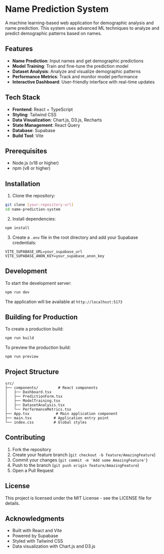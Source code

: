 # Name Prediction System

A machine learning-based web application for demographic analysis and name prediction. This system uses advanced ML techniques to analyze and predict demographic patterns based on names.

## Features

- **Name Prediction**: Input names and get demographic predictions
- **Model Training**: Train and fine-tune the prediction model
- **Dataset Analysis**: Analyze and visualize demographic patterns
- **Performance Metrics**: Track and monitor model performance
- **Interactive Dashboard**: User-friendly interface with real-time updates

## Tech Stack

- **Frontend**: React + TypeScript
- **Styling**: Tailwind CSS
- **Data Visualization**: Chart.js, D3.js, Recharts
- **State Management**: React Query
- **Database**: Supabase
- **Build Tool**: Vite

## Prerequisites

- Node.js (v18 or higher)
- npm (v8 or higher)

## Installation

1. Clone the repository:
```bash
git clone [your-repository-url]
cd name-prediction-system
```

2. Install dependencies:
```bash
npm install
```

3. Create a `.env` file in the root directory and add your Supabase credentials:
```env
VITE_SUPABASE_URL=your_supabase_url
VITE_SUPABASE_ANON_KEY=your_supabase_anon_key
```

## Development

To start the development server:

```bash
npm run dev
```

The application will be available at `http://localhost:5173`

## Building for Production

To create a production build:

```bash
npm run build
```

To preview the production build:

```bash
npm run preview
```

## Project Structure

```
src/
├── components/         # React components
│   ├── Dashboard.tsx
│   ├── PredictionForm.tsx
│   ├── ModelTraining.tsx
│   ├── DatasetAnalysis.tsx
│   └── PerformanceMetrics.tsx
├── App.tsx            # Main application component
├── main.tsx          # Application entry point
└── index.css         # Global styles
```

## Contributing

1. Fork the repository
2. Create your feature branch (`git checkout -b feature/AmazingFeature`)
3. Commit your changes (`git commit -m 'Add some AmazingFeature'`)
4. Push to the branch (`git push origin feature/AmazingFeature`)
5. Open a Pull Request

## License

This project is licensed under the MIT License - see the LICENSE file for details.

## Acknowledgments

- Built with React and Vite
- Powered by Supabase
- Styled with Tailwind CSS
- Data visualization with Chart.js and D3.js 